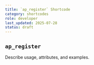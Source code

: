 ```yaml
---
title: `ap_register` Shortcode
category: shortcodes
role: developer
last_updated: 2025-07-28
status: draft
---
```


## `ap_register`

Describe usage, attributes, and examples.
